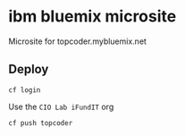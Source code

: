 # ibm bluemix microsite

Microsite for topcoder.mybluemix.net

## Deploy

`cf login`

Use the `CIO Lab iFundIT` org

`cf push topcoder`
